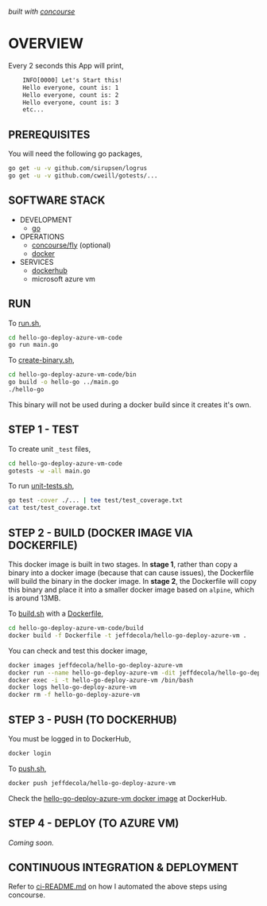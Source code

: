   _built with
  [concourse](https://github.com/JeffDeCola/hello-go-deploy-azure-vm/blob/master/ci-README.md)_

# OVERVIEW

Every 2 seconds this App will print,

```txt
    INFO[0000] Let's Start this!
    Hello everyone, count is: 1
    Hello everyone, count is: 2
    Hello everyone, count is: 3
    etc...
```

## PREREQUISITES

You will need the following go packages,

```bash
go get -u -v github.com/sirupsen/logrus
go get -u -v github.com/cweill/gotests/...
```

## SOFTWARE STACK

* DEVELOPMENT
  * [go](https://github.com/JeffDeCola/my-cheat-sheets/tree/master/software/development/languages/go-cheat-sheet)
* OPERATIONS
  * [concourse/fly](https://github.com/JeffDeCola/my-cheat-sheets/tree/master/software/operations/continuous-integration-continuous-deployment/concourse-cheat-sheet)
    (optional)
  * [docker](https://github.com/JeffDeCola/my-cheat-sheets/tree/master/software/operations/orchestration/builds-deployment-containers/docker-cheat-sheet)
* SERVICES
  * [dockerhub](https://hub.docker.com/)
  * microsoft azure vm

## RUN

To
[run.sh](https://github.com/JeffDeCola/hello-go-deploy-azure-vm/blob/master/hello-go-deploy-azure-vm-code/run.sh),

```bash
cd hello-go-deploy-azure-vm-code
go run main.go
```

To
[create-binary.sh](https://github.com/JeffDeCola/hello-go-deploy-azure-vm/blob/master/hello-go-deploy-azure-vm-code/bin/create-binary.sh),

```bash
cd hello-go-deploy-azure-vm-code/bin
go build -o hello-go ../main.go
./hello-go
```

This binary will not be used during a docker build
since it creates it's own.

## STEP 1 - TEST

To create unit `_test` files,

```bash
cd hello-go-deploy-azure-vm-code
gotests -w -all main.go
```

To run
[unit-tests.sh](https://github.com/JeffDeCola/hello-go-deploy-azure-vm/tree/master/hello-go-deploy-azure-vm-code/test/unit-tests.sh),

```bash
go test -cover ./... | tee test/test_coverage.txt
cat test/test_coverage.txt
```

## STEP 2 - BUILD (DOCKER IMAGE VIA DOCKERFILE)

This docker image is built in two stages.
In **stage 1**, rather than copy a binary into a docker image (because
that can cause issues), the Dockerfile will build the binary in the
docker image.
In **stage 2**, the Dockerfile will copy this binary
and place it into a smaller docker image based
on `alpine`, which is around 13MB.

To
[build.sh](https://github.com/JeffDeCola/hello-go-deploy-azure-vm/blob/master/hello-go-deploy-azure-vm-code/build/build.sh)
with a
[Dockerfile](https://github.com/JeffDeCola/hello-go-deploy-azure-vm/blob/master/hello-go-deploy-azure-vm-code/build/Dockerfile),

```bash
cd hello-go-deploy-azure-vm-code/build
docker build -f Dockerfile -t jeffdecola/hello-go-deploy-azure-vm .
```

You can check and test this docker image,

```bash
docker images jeffdecola/hello-go-deploy-azure-vm
docker run --name hello-go-deploy-azure-vm -dit jeffdecola/hello-go-deploy-azure-vm
docker exec -i -t hello-go-deploy-azure-vm /bin/bash
docker logs hello-go-deploy-azure-vm
docker rm -f hello-go-deploy-azure-vm
```

## STEP 3 - PUSH (TO DOCKERHUB)

You must be logged in to DockerHub,

```bash
docker login
```

To
[push.sh](https://github.com/JeffDeCola/hello-go-deploy-azure-vm/blob/master/hello-go-deploy-azure-vm-code/push/push.sh),

```bash
docker push jeffdecola/hello-go-deploy-azure-vm
```

Check the
[hello-go-deploy-azure-vm docker image](https://hub.docker.com/r/jeffdecola/hello-go-deploy-azure-vm)
at DockerHub.

## STEP 4 - DEPLOY (TO AZURE VM)

_Coming soon._

## CONTINUOUS INTEGRATION & DEPLOYMENT

Refer to
[ci-README.md](https://github.com/JeffDeCola/hello-go-deploy-azure-vm/blob/master/ci-README.md)
on how I automated the above steps using concourse.
